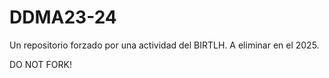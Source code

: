 # DDMA23-24
Un repositorio forzado por una actividad del BIRTLH. A eliminar en el 2025.

DO NOT FORK!
